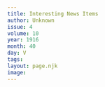 ```yaml
---
title: Interesting News Items
author: Unknown
issue: 4
volume: 10
year: 1916
month: 40
day: V
tags:
layout: page.njk
image:
---
```


